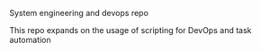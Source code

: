 System engineering and devops repo

This repo expands on the usage of scripting for DevOps and task automation 
